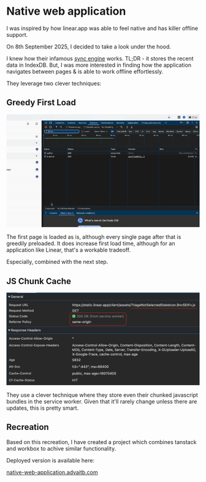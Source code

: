 # Native web application

I was inspired by how linear.app was able to feel native and has killer offline support.

On 8th September 2025, I decided to take a look under the hood.

I knew how their infamous [sync engine](https://www.youtube.com/watch?v=bnOpm3a1fRE) works. TL;DR - it stores the recent data in IndexDB. But, I was more interested in finding how the application navigates between pages & is able to work offline effortlessly.

They leverage two clever techniques:

## Greedy First Load

![Greedy First Load](./images/linear-gfl.gif)

The first page is loaded as is, although every single page after that is greedily preloaded. It does increase first load time, although for an application like Linear, that's a workable tradeoff.

Especially, combined with the next step.

## JS Chunk Cache

![JS Chunk Cache](./images/linear-js-chunk.png)

They use a clever technique where they store even their chunked javascript bundles in the service worker. Given that it'll rarely change unless there are updates, this is pretty smart.

## Recreation

Based on this recreation, I have created a project which combines tanstack and workbox to achive similar functionality.

Deployed version is available here:

[native-web-application.advaitb.com](https://native-web-application.advaitb.com)
